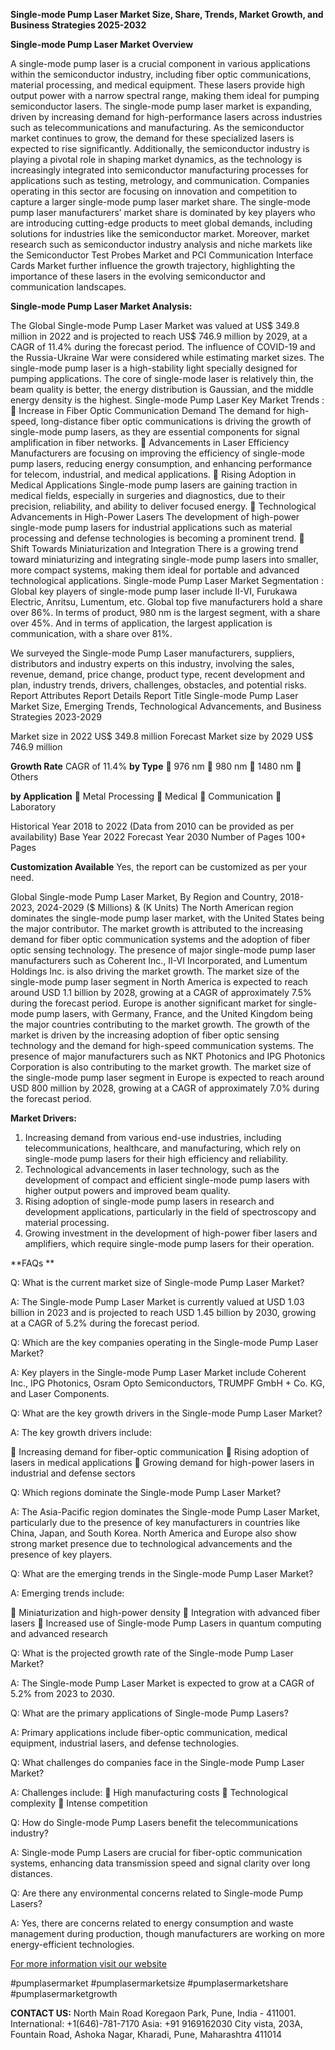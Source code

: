 **Single-mode Pump Laser Market Size, Share, Trends, Market Growth, and Business Strategies 2025-2032**

**Single-mode Pump Laser Market Overview**

A single-mode pump laser is a crucial component in various applications within the semiconductor industry, including fiber optic communications, material processing, and medical equipment. These lasers provide high output power with a narrow spectral range, making them ideal for pumping semiconductor lasers. The single-mode pump laser market is expanding, driven by increasing demand for high-performance lasers across industries such as telecommunications and manufacturing. As the semiconductor market continues to grow, the demand for these specialized lasers is expected to rise significantly.
Additionally, the semiconductor industry is playing a pivotal role in shaping market dynamics, as the technology is increasingly integrated into semiconductor manufacturing processes for applications such as testing, metrology, and communication. Companies operating in this sector are focusing on innovation and competition to capture a larger single-mode pump laser market share. The single-mode pump laser manufacturers’ market share is dominated by key players who are introducing cutting-edge products to meet global demands, including solutions for industries like the semiconductor market. Moreover, market research such as semiconductor industry analysis and niche markets like the Semiconductor Test Probes Market and PCI Communication Interface Cards Market further influence the growth trajectory, highlighting the importance of these lasers in the evolving semiconductor and communication landscapes.

**Single-mode Pump Laser Market Analysis:**

The Global Single-mode Pump Laser Market was valued at US$ 349.8 million in 2022 and is projected to reach US$ 746.9 million by 2029, at a CAGR of 11.4% during the forecast period. The influence of COVID-19 and the Russia-Ukraine War were considered while estimating market sizes.
The single-mode pump laser is a high-stability light specially designed for pumping applications. The core of single-mode laser is relatively thin, the beam quality is better, the energy distribution is Gaussian, and the middle energy density is the highest.
Single-mode Pump Laser Key Market Trends  :
	Increase in Fiber Optic Communication Demand
The demand for high-speed, long-distance fiber optic communications is driving the growth of single-mode pump lasers, as they are essential components for signal amplification in fiber networks.
	Advancements in Laser Efficiency
Manufacturers are focusing on improving the efficiency of single-mode pump lasers, reducing energy consumption, and enhancing performance for telecom, industrial, and medical applications.
	Rising Adoption in Medical Applications
Single-mode pump lasers are gaining traction in medical fields, especially in surgeries and diagnostics, due to their precision, reliability, and ability to deliver focused energy.
	Technological Advancements in High-Power Lasers
The development of high-power single-mode pump lasers for industrial applications such as material processing and defense technologies is becoming a prominent trend.
	Shift Towards Miniaturization and Integration
There is a growing trend toward miniaturizing and integrating single-mode pump lasers into smaller, more compact systems, making them ideal for portable and advanced technological applications.
Single-mode Pump Laser Market Segmentation :
Global key players of single-mode pump laser include II-VI, Furukawa Electric, Anritsu, Lumentum, etc. Global top five manufacturers hold a share over 86%. In terms of product, 980 nm is the largest segment, with a share over 45%. And in terms of application, the largest application is communication, with a share over 81%.

We surveyed the Single-mode Pump Laser manufacturers, suppliers, distributors and industry experts on this industry, involving the sales, revenue, demand, price change, product type, recent development and plan, industry trends, drivers, challenges, obstacles, and potential risks.
Report Attributes
Report Details
Report Title
Single-mode Pump Laser Market Size, Emerging Trends, Technological Advancements, and Business Strategies 2023-2029

Market size in 2022
US$ 349.8 million
Forecast Market size by 2029
US$ 746.9 million

**Growth Rate**
CAGR of 11.4%
**by Type**
	976 nm
	980 nm
	1480 nm
	Others

**by Application**
	Metal Processing
	Medical
	Communication
	Laboratory

Historical Year
2018 to 2022 (Data from 2010 can be provided as per availability)
Base Year
2022
Forecast Year
2030
Number of Pages
100+ Pages

**Customization Available**
Yes, the report can be customized as per your need.
 
Global Single-mode Pump Laser Market, By Region and Country, 2018-2023, 2024-2029 ($ Millions) & (K Units)
The North American region dominates the single-mode pump laser market, with the United States being the major contributor. The market growth is attributed to the increasing demand for fiber optic communication systems and the adoption of fiber optic sensing technology. The presence of major single-mode pump laser manufacturers such as Coherent Inc., II-VI Incorporated, and Lumentum Holdings Inc. is also driving the market growth. The market size of the single-mode pump laser segment in North America is expected to reach around USD 1.1 billion by 2028, growing at a CAGR of approximately 7.5% during the forecast period.
Europe is another significant market for single-mode pump lasers, with Germany, France, and the United Kingdom being the major countries contributing to the market growth. The growth of the market is driven by the increasing adoption of fiber optic sensing technology and the demand for high-speed communication systems. The presence of major manufacturers such as NKT Photonics and IPG Photonics Corporation is also contributing to the market growth. The market size of the single-mode pump laser segment in Europe is expected to reach around USD 800 million by 2028, growing at a CAGR of approximately 7.0% during the forecast period.

**Market Drivers:**
1.	Increasing demand from various end-use industries, including telecommunications, healthcare, and manufacturing, which rely on single-mode pump lasers for their high efficiency and reliability.
2.	Technological advancements in laser technology, such as the development of compact and efficient single-mode pump lasers with higher output powers and improved beam quality.
3.	Rising adoption of single-mode pump lasers in research and development applications, particularly in the field of spectroscopy and material processing.
4.	Growing investment in the development of high-power fiber lasers and amplifiers, which require single-mode pump lasers for their operation.

**FAQs **

Q: What is the current market size of Single-mode Pump Laser Market?

A: The Single-mode Pump Laser Market is currently valued at USD 1.03 billion in 2023 and is projected to reach USD 1.45 billion by 2030, growing at a CAGR of 5.2% during the forecast period.

Q: Which are the key companies operating in the Single-mode Pump Laser Market?

A: Key players in the Single-mode Pump Laser Market include Coherent Inc., IPG Photonics, Osram Opto Semiconductors, TRUMPF GmbH + Co. KG, and Laser Components.

Q: What are the key growth drivers in the Single-mode Pump Laser Market?

A: The key growth drivers include:

	Increasing demand for fiber-optic communication
	Rising adoption of lasers in medical applications
	Growing demand for high-power lasers in industrial and defense sectors

Q: Which regions dominate the Single-mode Pump Laser Market?

A: The Asia-Pacific region dominates the Single-mode Pump Laser Market, particularly due to the presence of key manufacturers in countries like China, Japan, and South Korea. North America and Europe also show strong market presence due to technological advancements and the presence of key players.

Q: What are the emerging trends in the Single-mode Pump Laser Market?

A: Emerging trends include:

	Miniaturization and high-power density
	Integration with advanced fiber lasers
	Increased use of Single-mode Pump Lasers in quantum computing and advanced research

Q: What is the projected growth rate of the Single-mode Pump Laser Market?

A: The Single-mode Pump Laser Market is expected to grow at a CAGR of 5.2% from 2023 to 2030.

Q: What are the primary applications of Single-mode Pump Lasers?

A: Primary applications include fiber-optic communication, medical equipment, industrial lasers, and defense technologies.

Q: What challenges do companies face in the Single-mode Pump Laser Market?

A: Challenges include:
	High manufacturing costs
	Technological complexity
	Intense competition

Q: How do Single-mode Pump Lasers benefit the telecommunications industry?

A: Single-mode Pump Lasers are crucial for fiber-optic communication systems, enhancing data transmission speed and signal clarity over long distances.

Q: Are there any environmental concerns related to Single-mode Pump Lasers?

A: Yes, there are concerns related to energy consumption and waste management during production, though manufacturers are working on more energy-efficient technologies.

[For more information visit our website](https://semiconductorinsight.com/report/single-mode-pump-laser-market/)

#pumplasermarket 
#pumplasermarketsize
#pumplasermarketshare
#pumplasermarketgrowth

**CONTACT US:**
North Main Road Koregaon Park, Pune, India - 411001.
International: +1(646)-781-7170
Asia: +91 9169162030
City vista, 203A, Fountain Road, Ashoka Nagar, Kharadi, Pune, Maharashtra 411014

